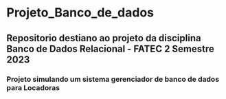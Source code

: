 # Projeto_Banco_de_dados
## Repositorio destiano ao projeto da disciplina Banco de Dados Relacional - FATEC 2 Semestre 2023
### Projeto simulando um sistema gerenciador de banco de dados para Locadoras
